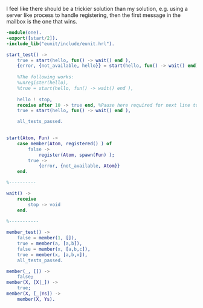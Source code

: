 I feel like there should be a trickier solution than my solution, e.g. using a server like process to handle registering, then the first message in the mailbox is the one that wins.
```erlang
-module(one).
-export([start/2]).
-include_lib("eunit/include/eunit.hrl").

start_test() ->
    true = start(hello, fun() -> wait() end ),
    {error, {not_available, hello}} = start(hello, fun() -> wait() end),
    
    %The following works:
    %unregister(hello),
    %true = start(hello, fun() -> wait() end ),
    
    hello ! stop,
    receive after 10 -> true end, %Pause here required for next line to work 
    true = start(hello, fun() -> wait() end ),

    all_tests_passed.
     

start(Atom, Fun) ->
    case member(Atom, registered() ) of
        false ->
            register(Atom, spawn(Fun) );
        true ->
            {error, {not_available, Atom}}
    end.

%----------

wait() ->                        
    receive
        stop -> void
    end.
        
%-----------

member_test() ->
    false = member(1, []),
    true = member(a, [a,b]),
    false = member(x, [a,b,c]),
    true = member(x, [a,b,x]),
    all_tests_passed.

member(_, []) ->
    false;
member(X, [X|_]) ->
    true;
member(X, [_|Ys]) ->
    member(X, Ys).
    
```
